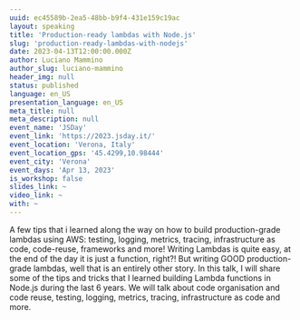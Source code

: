 ```yaml
---
uuid: ec45589b-2ea5-48bb-b9f4-431e159c19ac
layout: speaking
title: 'Production-ready lambdas with Node.js'
slug: 'production-ready-lambdas-with-nodejs'
date: 2023-04-13T12:00:00.000Z
author: Luciano Mammino
author_slug: luciano-mammino
header_img: null
status: published
language: en_US
presentation_language: en_US
meta_title: null
meta_description: null
event_name: 'JSDay'
event_link: 'https://2023.jsday.it/'
event_location: 'Verona, Italy'
event_location_gps: '45.4299,10.98444'
event_city: 'Verona'
event_days: 'Apr 13, 2023'
is_workshop: false
slides_link: ~
video_link: ~
with: ~
---
```


A few tips that i learned along the way on how to build production-grade lambdas using AWS: testing, logging, metrics, tracing, infrastructure as code, code-reuse, frameworks and more! Writing Lambdas is quite easy, at the end of the day it is just a function, right?! But writing GOOD production-grade lambdas, well that is an entirely other story. In this talk, I will share some of the tips and tricks that I learned building Lambda functions in Node.js during the last 6 years. We will talk about code organisation and code reuse, testing, logging, metrics, tracing, infrastructure as code and more.